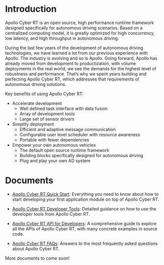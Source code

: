 # Introduction

Apollo Cyber RT is an open source, high performance runtime framework designed specifically for autonomous driving scenarios. Based on a centralized computing model, it is greatly optimized for high concurrency, low latency, and high throughput in autonomous driving.

During the last few years of the development of autonomous driving technologies, we have learned a lot from our previous experience with Apollo. The industry is evolving and so is Apollo. Going forward, Apollo has already moved from development to productization, with volume deployments in the real world, we see the demands for the highest level of robustness and performance. That’s why we spent years building and perfecting Apollo Cyber RT, which addresses that requirements of autonomous driving solutions. 

Key benefits of using Apollo Cyber RT:

- Accelerate development
  + Well defined task interface with data fusion
  + Array of development tools
  + Large set of sensor drivers
- Simplify deployment
  + Efficient and adaptive message communication
  + Configurable user level scheduler with resource awareness
  + Portable with fewer dependencies
- Empower your own autonomous vehicles
  + The default open source runtime framework
  + Building blocks specifically designed for autonomous driving
  + Plug and play your own AD system

# Documents

* [Apollo Cyber RT Quick Start](https://github.com/ApolloAuto/apollo/tree/master/docs/specs/cyber/CyberRT_Quick_Start.md): Everything you need to know about how to start developing your first application module on top of Apollo Cyber RT. 

* [Apollo Cyber RT Developer Tools](https://github.com/ApolloAuto/apollo/tree/master/docs/specs/cyber/CyberRT_Developer_Tools.md): Detailed guidance on how to use the developer tools from Apollo Cyber RT. 

* [Apollo Cyber RT API for Developers](https://github.com/ApolloAuto/apollo/tree/master/docs/specs/cyber/CyberRT_API_for_Developers.md): A comprehensive guide to explore all the APIs of Apollo Cyber RT, with many concrete examples in source code.

* [Apollo Cyber RT FAQs](https://github.com/ApolloAuto/apollo/tree/master/docs/FAQs/cyber/CyberRT_FAQs.md): Answers to the most frequently asked questions about Apollo Cyber RT.

More documents to come soon!
